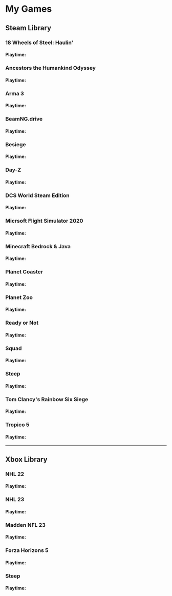 # My Games

## Steam Library

### 18 Wheels of Steel: Haulin'
#### Playtime:

### Ancestors the Humankind Odyssey
#### Playtime:

### Arma 3
#### Playtime:

### BeamNG.drive
#### Playtime:

### Besiege
#### Playtime:

### Day-Z
#### Playtime:

### DCS World Steam Edition
#### Playtime:

### Micrsoft Flight Simulator 2020
#### Playtime:

### Minecraft Bedrock & Java
#### Playtime:

### Planet Coaster
#### Playtime:

### Planet Zoo
#### Playtime:

### Ready or Not
#### Playtime:

### Squad
#### Playtime:

### Steep
#### Playtime:

### Tom Clancy's Rainbow Six Siege
#### Playtime:

### Tropico 5
#### Playtime:
---

## Xbox Library

### NHL 22
#### Playtime:

### NHL 23
#### Playtime:

### Madden NFL 23
#### Playtime:

### Forza Horizons 5
#### Playtime:

### Steep
#### Playtime:
